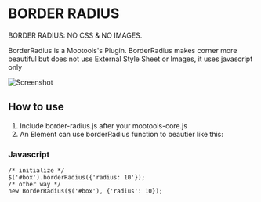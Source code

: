 BORDER RADIUS
===========

BORDER RADIUS: NO CSS & NO IMAGES.

BorderRadius is a Mootools's Plugin. BorderRadius makes corner more beautiful but does not use External Style Sheet or Images, it uses javascript only

![Screenshot](http://minhlong139.plus.vn/BorderRadius/demo.jpg)

How to use
----------

1. Include border-radius.js after your mootools-core.js
2. An Element can use borderRadius function to beautier like this:

### Javascript
	/* initialize */
	$('#box').borderRadius({'radius: 10'});
	/* other way */
	new BorderRadius($('#box'), {'radius': 10});
